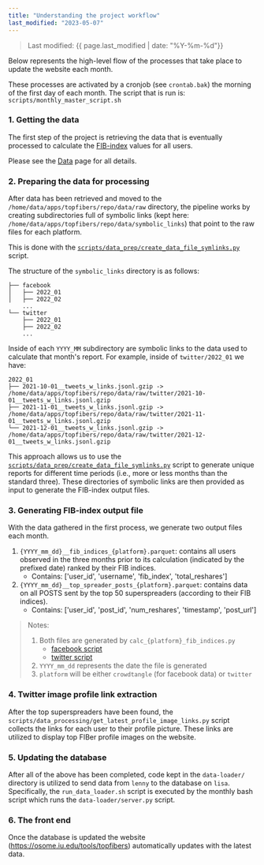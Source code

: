```yaml
---
title: "Understanding the project workflow"
last_modified: "2023-05-07"
---
```

> Last modified: {{ page.last_modified | date: "%Y-%m-%d"}}

Below represents the high-level flow of the processes that take place to update the website each month.

These processes are activated by a cronjob (see `crontab.bak`) the morning of the first day of each month.
The script that is run is: `scripts/monthly_master_script.sh`

### 1. Getting the data
The first step of the project is retrieving the data that is eventually processed to calculate the [FIB-index](../fib_index.md) values for all users.

Please see the [Data](../data.md) page for all details.

### 2. Preparing the data for processing
After data has been retrieved and moved to the `/home/data/apps/topfibers/repo/data/raw` directory, the pipeline works by creating subdirectories full of symbolic links (kept here: `/home/data/apps/topfibers/repo/data/symbolic_links`) that point to the raw files for each platform.

This is done with the [`scripts/data_prep/create_data_file_symlinks.py`](https://github.com/mr-devs/top-FIBers/blob/4a597ed2d38a597323b8e58857aa279f55b93144/scripts/data_prep/create_data_file_symlinks.py) script.

The structure of the `symbolic_links` directory is as follows:
```
├── facebook
│   ├── 2022_01
│   ├── 2022_02
    ...
└── twitter
    ├── 2022_01
    ├── 2022_02
    ...
```
Inside of each `YYYY_MM` subdirectory are symbolic links to the data used to calculate that month's report. For example, inside of `twitter/2022_01` we have:
```
2022_01
├── 2021-10-01__tweets_w_links.jsonl.gzip -> /home/data/apps/topfibers/repo/data/raw/twitter/2021-10-01__tweets_w_links.jsonl.gzip
├── 2021-11-01__tweets_w_links.jsonl.gzip -> /home/data/apps/topfibers/repo/data/raw/twitter/2021-11-01__tweets_w_links.jsonl.gzip
└── 2021-12-01__tweets_w_links.jsonl.gzip -> /home/data/apps/topfibers/repo/data/raw/twitter/2021-12-01__tweets_w_links.jsonl.gzip
```
This approach allows us to use the [`scripts/data_prep/create_data_file_symlinks.py`](https://github.com/mr-devs/top-FIBers/blob/4a597ed2d38a597323b8e58857aa279f55b93144/scripts/data_prep/create_data_file_symlinks.py) script to generate unique reports for different time periods (i.e., more or less months than the standard three).
These directories of symbolic links are then provided as input to generate the FIB-index output files.

### 3. Generating FIB-index output file
With the data gathered in the first process, we generate two output files each month.
1. `{YYYY_mm_dd}__fib_indices_{platform}.parquet`: contains all users observed in the three months prior to its calculation (indicated by the prefixed date) ranked by their FIB indices.
    - Contains: ['user_id', 'username', 'fib_index', 'total_reshares']
2. `{YYYY_mm_dd}__top_spreader_posts_{platform}.parquet`: contains data on all POSTS sent by the top 50 superspreaders (according to their FIB indices).
    - Contains: ['user_id', 'post_id', 'num_reshares', 'timestamp', 'post_url']

> Notes:
> 1. Both files are generated by `calc_{platform}_fib_indices.py`
>    - [facebook script](https://github.com/mr-devs/top-FIBers/blob/d94389ec79409eac1154acb1d778eb7c03a751fa/scripts/data_processing/calc_crowdtangle_fib_indices.py)
>    - [twitter script](https://github.com/mr-devs/top-FIBers/blob/d94389ec79409eac1154acb1d778eb7c03a751fa/scripts/data_processing/calc_twitter_fib_indices.py)
> 2. `YYYY_mm_dd` represents the date the file is generated
> 3. `platform` will be either `crowdtangle` (for facebook data) or `twitter`

### 4. Twitter image profile link extraction
After the top superspreaders have been found, the `scripts/data_processing/get_latest_profile_image_links.py` script collects the links for each user to their profile picture.
These links are utilized to display top FIBer profile images on the website.

### 5. Updating the database
After all of the above has been completed, code kept in the `data-loader/` directory is utilized to send data from `lenny` to the database on `lisa`.
Specifically, the `run_data_loader.sh` script is executed by the monthly bash script which runs the `data-loader/server.py` script.

### 6. The front end
Once the database is updated the website (https://osome.iu.edu/tools/topfibers) automatically updates with the latest data.
